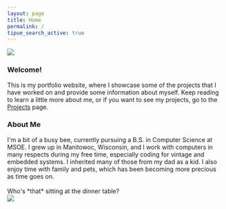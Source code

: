 ```yaml
---
layout: page
title: Home
permalink: /
tipue_search_active: true
---
```

<div class="home-container">
  <img class="home-img" src="{{ "/assets/self.jpg" | relative_url }}" />
  <div class="home-text">
    <h3>Welcome!</h3>
    This is my portfolio website, where I showcase some of the projects that I have worked on and provide some information about myself. Keep reading to learn a little more about me, or if you want to see my projects, go to the <a href="{{ "/projects/" | relative_url }}">Projects</a> page.
  </div>
</div>
<div class="about-container">
  <div class="about-text">
    <h3>About Me</h3>
    I'm a bit of a busy bee, currently pursuing a B.S. in Computer Science at MSOE. I grew up in Manitowoc, Wisconsin, and I work with computers in many respects during my free time, especially coding for vintage and embedded systems. I inherited many of those from my dad as a kid. I also enjoy time with family and pets, which has been becoming more precious as time goes on.
    <br /><br />
    Who's *that* sitting at the dinner table?
  </div>
  <img class="about-img" src="{{ "/assets/max-cat.jpg" | relative_url }}" />
</div>
